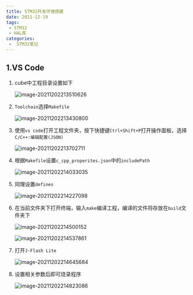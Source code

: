 ```yaml
---
title: STM32开发环境搭建
date: 2021-12-19
tags:
 - STM32
 - HAL库
categories:
 -  STM32笔记
---
```


## 1.VS Code

1. cube中工程目录设置如下

   ![image-20211202213510626](Image/image-20211202213510626.png)

   

2. `Toolchain`选择`Makefile`

   ![image-20211202213430800](Image/image-20211202213430800.png)

   

3. 使用`vs code`打开工程文件夹，按下快捷键`Ctrl+Shift+P`打开操作面板，选择`C/C++:编辑配置(JSON)`

   ![image-20211202213702711](Image/image-20211202213702711.png)

   

4. 根据`Makefile`设置`c_cpp_properites.json`中的`includePath`

   ![image-20211202214033035](Image/image-20211202214033035.png)

   

5. 同理设置`defines`

   ![image-20211202214227098](Image/image-20211202214227098.png)

   

6. 在当前文件夹下打开终端，输入`make`编译工程，编译的文件将存放在`build`文件夹下

   ![image-20211202214500152](Image/image-20211202214500152.png)

   ![image-20211202214537861](Image/image-20211202214537861.png)

   

7. 打开`J-Flash Lite`

   ![image-20211202214645684](Image/image-20211202214645684.png)

   

8. 设置相关参数后即可烧录程序

   ![image-20211202214823086](Image/image-20211202214823086.png)